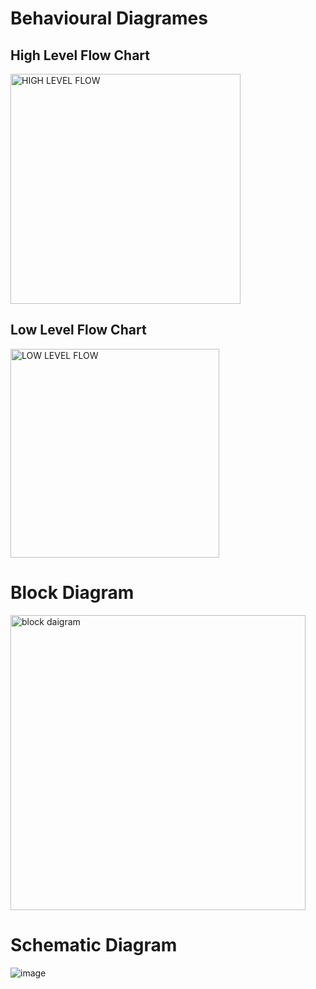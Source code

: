 # **Behavioural Diagrames**

## **High Level Flow Chart**

<img width="368" alt="HIGH LEVEL FLOW" src="https://user-images.githubusercontent.com/101239044/168117193-b49c3222-4c25-48c4-afbd-0c22109a2f5d.png">

## **Low Level Flow Chart**


<img width="334" alt="LOW LEVEL FLOW" src="https://user-images.githubusercontent.com/101239044/168117309-f353010b-1502-41a0-a115-097fcfcb09a2.png">



# **Block Diagram**

<img width="472" alt="block daigram" src="https://user-images.githubusercontent.com/101239044/168120057-794286a4-d0ed-4202-a2ab-f6a754c26a10.png">


# **Schematic Diagram**

![image](https://user-images.githubusercontent.com/101239044/168232475-b53f0ecf-716a-4a13-856f-f7f38f97c79c.png)
